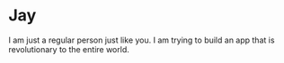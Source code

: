 # Jay
I am just a regular person just like you. I am trying to build an app that is revolutionary to the entire world.
